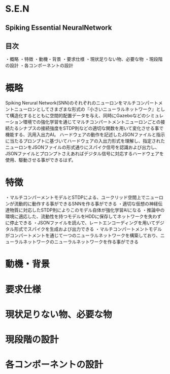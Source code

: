 # S.E.N
## Spiking Essential NeuralNetwork

## 目次

・概略
・特徴
・動機・背景
・要求仕様
・現状足りない物、必要な物
・現段階の設計
・各コンポーネントの設計

# 概略
Spiking Nerural Network(SNN)のそれぞれのニューロンをマルチコンパートメントニューロンとしてさまざまな形式の『小さいニューラルネットワーク』として構造化するとともに空間的配置データを与え、同時にGazeboなどのシミュレーション環境での強化学習を通じてマルチコンパートメントニューロンごとの接続たるシナプスの接続強度をSTDP則などの適切な関数を用いて変化させる事で機能する、汎用入出力AI。
ハードウェアの動作を記述したJSONファイルと指示に当たるプロンプトに基づいてハードウェアの入出力形式を理解し、指定されたニューロンをJSONファイルの形式通りにスパイク信号を認識および出力し、JSONファイルとプロンプトさえあればデジタル信号に対応するハードウェアを使用、駆動させる事ができるはず。

# 特徴
・マルチコンパーメントモデルとSTDPによる、ユークリッド空間上でニューロンが流動的に動作する事ができるSNNを作る事ができる
・適切な仮想の神経伝達物質に対応したSTDP則によりこのモデル自体が強化学習AIになる
・推論中の環境に適応した、流動性を持つモデルをHDDに保存してネットワークを失わずに停止できる
・JSONファイルを読んで、レートエンコーディングを用いてデジタル形式でスパイクを生成および出力できる
・マルチコンパートメントモデルがコンパートメントを通じて一つのニューラルネットワークを構築しており、ニューラルネットワークのニューラルネットワークを作る事ができる

# 動機・背景
# 要求仕様
# 現状足りない物、必要な物
# 現段階の設計
# 各コンポーネントの設計
